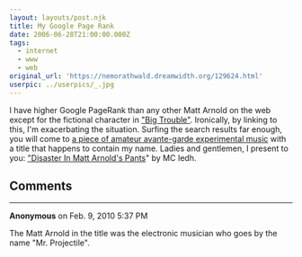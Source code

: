 ```yaml
---
layout: layouts/post.njk
title: My Google Page Rank
date: 2006-06-28T21:00:00.000Z
tags:
  - internet
  - www
  - web
original_url: 'https://nemorathwald.dreamwidth.org/129624.html'
userpic: ../userpics/_.jpg
---
```

I have higher Google PageRank than any other Matt Arnold on the web except for the fictional character in ["Big Trouble"](http://en.wikipedia.org/wiki/Big_Trouble_%28film%29). Ironically, by linking to this, I'm exacerbating the situation. Surfing the search results far enough, you will come to [a piece of amateur avante-garde experimental music](http://www.archive.org/details/20k076) with a title that happens to contain my name. Ladies and gentlemen, I present to you: ["Disaster In Matt Arnold's Pants](http://www.archive.org/download/20k076/mc-iedh-02-disaster-in-matt-arnolds-pants.MP3)" by MC Iedh.

## Comments

---

**Anonymous** on Feb. 9, 2010 5:37 PM

The Matt Arnold in the title was the electronic musician who goes by the name "Mr. Projectile".
